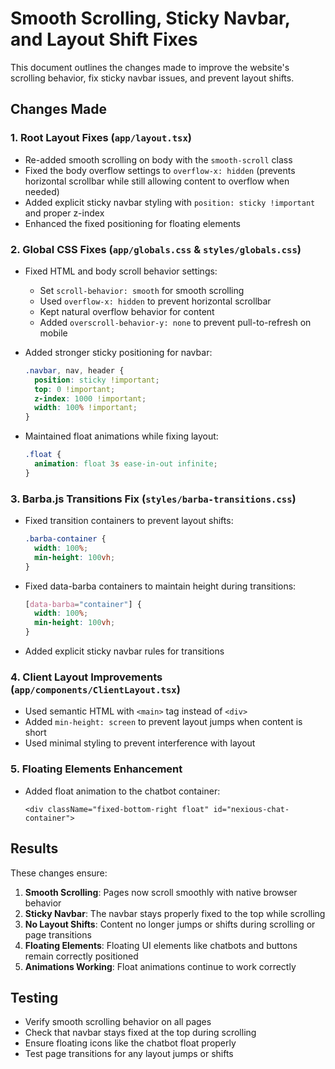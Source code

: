 # Smooth Scrolling, Sticky Navbar, and Layout Shift Fixes

This document outlines the changes made to improve the website's scrolling behavior, fix sticky navbar issues, and prevent layout shifts.

## Changes Made

### 1. Root Layout Fixes (`app/layout.tsx`)

- Re-added smooth scrolling on body with the `smooth-scroll` class
- Fixed the body overflow settings to `overflow-x: hidden` (prevents horizontal scrollbar while still allowing content to overflow when needed)
- Added explicit sticky navbar styling with `position: sticky !important` and proper z-index
- Enhanced the fixed positioning for floating elements

### 2. Global CSS Fixes (`app/globals.css` & `styles/globals.css`)

- Fixed HTML and body scroll behavior settings:
  - Set `scroll-behavior: smooth` for smooth scrolling
  - Used `overflow-x: hidden` to prevent horizontal scrollbar
  - Kept natural overflow behavior for content
  - Added `overscroll-behavior-y: none` to prevent pull-to-refresh on mobile

- Added stronger sticky positioning for navbar:
  ```css
  .navbar, nav, header {
    position: sticky !important;
    top: 0 !important;
    z-index: 1000 !important;
    width: 100% !important;
  }
  ```

- Maintained float animations while fixing layout:
  ```css
  .float {
    animation: float 3s ease-in-out infinite;
  }
  ```

### 3. Barba.js Transitions Fix (`styles/barba-transitions.css`)

- Fixed transition containers to prevent layout shifts:
  ```css
  .barba-container {
    width: 100%;
    min-height: 100vh;
  }
  ```

- Fixed data-barba containers to maintain height during transitions:
  ```css
  [data-barba="container"] {
    width: 100%;
    min-height: 100vh;
  }
  ```

- Added explicit sticky navbar rules for transitions

### 4. Client Layout Improvements (`app/components/ClientLayout.tsx`)

- Used semantic HTML with `<main>` tag instead of `<div>`
- Added `min-height: screen` to prevent layout jumps when content is short
- Used minimal styling to prevent interference with layout

### 5. Floating Elements Enhancement

- Added float animation to the chatbot container:
  ```tsx
  <div className="fixed-bottom-right float" id="nexious-chat-container">
  ```

## Results

These changes ensure:

1. **Smooth Scrolling**: Pages now scroll smoothly with native browser behavior
2. **Sticky Navbar**: The navbar stays properly fixed to the top while scrolling
3. **No Layout Shifts**: Content no longer jumps or shifts during scrolling or page transitions
4. **Floating Elements**: Floating UI elements like chatbots and buttons remain correctly positioned
5. **Animations Working**: Float animations continue to work correctly

## Testing

- Verify smooth scrolling behavior on all pages
- Check that navbar stays fixed at the top during scrolling
- Ensure floating icons like the chatbot float properly
- Test page transitions for any layout jumps or shifts 